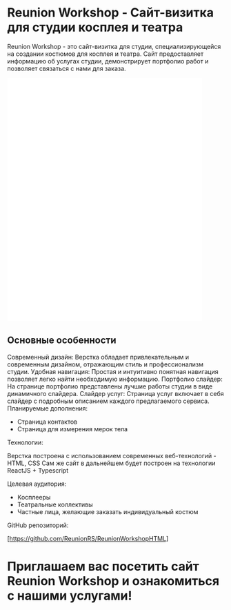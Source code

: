 <h1>Reunion Workshop - Сайт-визитка для студии косплея и театра</h1>

<p>Reunion Workshop - это сайт-визитка для студии, специализирующейся на создании костюмов для косплея и театра. Сайт предоставляет информацию об услугах студии, демонстрирует портфолио работ и позволяет связаться с нами для заказа.</p>
<img src="logo.png">
<h2>Основные особенности</h2>

Современный дизайн: Верстка обладает привлекательным и современным дизайном, отражающим стиль и профессионализм студии.
Удобная навигация: Простая и интуитивно понятная навигация позволяет легко найти необходимую информацию.
Портфолио слайдер: На странице портфолио представлены лучшие работы студии в виде динамичного слайдера.
Слайдер услуг: Страница услуг включает в себя слайдер с подробным описанием каждого предлагаемого сервиса.
Планируемые дополнения:
- Страница контактов
- Страница для измерения мерок тела

Технологии:

Верстка построена с использованием современных веб-технологий - HTML, CSS
Сам же сайт в дальнейшем будет построен на технологии ReactJS + Typescript

Целевая аудитория:
- Косплееры
- Театральные коллективы
- Частные лица, желающие заказать индивидуальный костюм

GitHub репозиторий:

[https://github.com/ReunionRS/ReunionWorkshopHTML]

<h1>Приглашаем вас посетить сайт Reunion Workshop и ознакомиться с нашими услугами!</h1>


